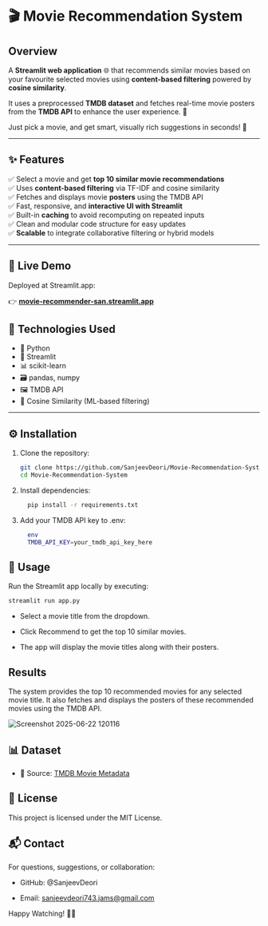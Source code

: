 # 🎬 Movie Recommendation System

## Overview  
A **Streamlit web application** 🌐 that recommends similar movies based on your favourite selected movies using **content-based filtering** powered by **cosine similarity**.

It uses a preprocessed **TMDB dataset** and fetches real-time movie posters from the **TMDB API** to enhance the user experience. 📸

Just pick a movie, and get smart, visually rich suggestions in seconds! 🍿

---

## ✨ Features

✅ Select a movie and get **top 10 similar movie recommendations**  
✅ Uses **content-based filtering** via TF-IDF and cosine similarity  
✅ Fetches and displays movie **posters** using the TMDB API  
✅ Fast, responsive, and **interactive UI with Streamlit**  
✅ Built-in **caching** to avoid recomputing on repeated inputs  
✅ Clean and modular code structure for easy updates  
✅ **Scalable** to integrate collaborative filtering or hybrid models

---
## 🚀 Live Demo

Deployed at Streamlit.app:

👉 **[movie-recommender-san.streamlit.app](https://movie-recommender-san.streamlit.app)**

## 🧰 Technologies Used

- 🐍 Python  
- 🎈 Streamlit  
- 📊 scikit-learn  
- 🗃 pandas, numpy  
- 🖼 TMDB API  
- 🧠 Cosine Similarity (ML-based filtering)

---

## ⚙️ Installation

1. Clone the repository:  
   ```bash
   git clone https://github.com/SanjeevDeori/Movie-Recommendation-System.git
   cd Movie-Recommendation-System
   ```
2. Install dependencies:
   ```bash
     pip install -r requirements.txt
   ```
3. Add your TMDB API key to .env:
   ```bash
     env
     TMDB_API_KEY=your_tmdb_api_key_here
   ```

## 🚀 Usage
Run the Streamlit app locally by executing:

```bash
streamlit run app.py
```
- Select a movie title from the dropdown.

- Click Recommend to get the top 10 similar movies.

- The app will display the movie titles along with their posters.

## Results

The system provides the top 10 recommended movies for any selected movie title. It also fetches and displays the posters of these recommended movies using the TMDB API.

![Screenshot 2025-06-22 120116](https://github.com/user-attachments/assets/ad082d15-bf73-4e92-837c-e78374975028)

## 📊 Dataset
- 📁 Source: [TMDB Movie Metadata](https://www.kaggle.com/datasets/tmdb/tmdb-movie-metadata)



## 📄 License
This project is licensed under the MIT License.

## 📬 Contact
For questions, suggestions, or collaboration:
- GitHub: @SanjeevDeori

- Email: sanjeevdeori743.jams@gmail.com

Happy Watching! 🎥🍿
